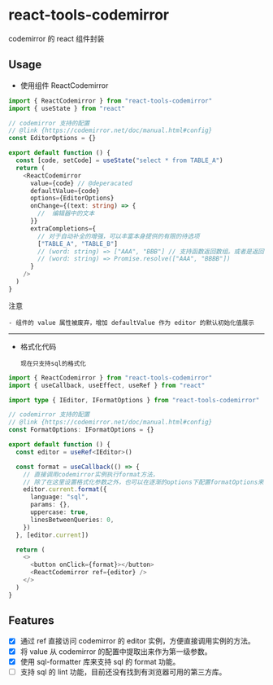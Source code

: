 # react-tools-codemirror

codemirror 的 react 组件封装

## Usage

- 使用组件 ReactCodemirror

```typescript jsx
import { ReactCodemirror } from "react-tools-codemirror"
import { useState } from "react"

// codemirror 支持的配置
// @link {https://codemirror.net/doc/manual.html#config}
const EditorOptions = {}

export default function () {
  const [code, setCode] = useState("select * from TABLE_A")
  return (
    <ReactCodemirror
      value={code} // @deperacated
      defaultValue={code}
      options={EditorOptions}
      onChange={(text: string) => {
        //  编辑器中的文本
      }}
      extraCompletions={
        // 对于自动补全的增强，可以丰富本身提供的有限的待选项
        ["TABLE_A", "TABLE_B"]
        // (word: string) => ["AAA", "BBB"] // 支持函数返回数组。或者是返回目标参数是数组的Promise对象
        // (word: string) => Promise.resolve(["AAA", "BBBB"])
      }
    />
  )
}
```

注意

    - 组件的 value 属性被废弃，增加 defaultValue 作为 editor 的默认初始化值展示

---

- 格式化代码

  `现在只支持sql的格式化`

```typescript jsx
import { ReactCodemirror } from "react-tools-codemirror"
import { useCallback, useEffect, useRef } from "react"

import type { IEditor, IFormatOptions } from "react-tools-codemirror"

// codemirror 支持的配置
// @link {https://codemirror.net/doc/manual.html#config}
const FormatOptions: IFormatOptions = {}

export default function () {
  const editor = useRef<IEditor>()

  const format = useCallback(() => {
    // 直接调用codemirror实例执行format方法，
    // 除了在这里设置格式化参数之外，也可以在逐渐的options下配置formatOptions来设置格式化参数
    editor.current.format({
      language: "sql",
      params: {},
      uppercase: true,
      linesBetweenQueries: 0,
    })
  }, [editor.current])

  return (
    <>
      <button onClick={format}></button>
      <ReactCodemirror ref={editor} />
    </>
  )
}
```

## Features

- [x] 通过 ref 直接访问 codemirror 的 editor 实例，方便直接调用实例的方法。
- [x] 将 value 从 codemirror 的配置中提取出来作为第一级参数。
- [x] 使用 sql-formatter 库来支持 sql 的 format 功能。
- [ ] 支持 sql 的 lint 功能，目前还没有找到有浏览器可用的第三方库。
